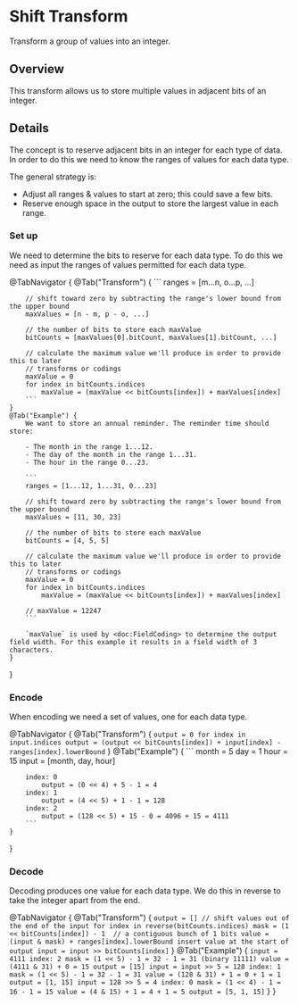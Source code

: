 # Shift Transform

Transform a group of values into an integer.

## Overview

This transform allows us to store multiple values in adjacent bits of an integer.

## Details

The concept is to reserve adjacent bits in an integer for each type of data. In order to do this we need to know the ranges of values for each data type.

The general strategy is:

- Adjust all ranges & values to start at zero; this could save a few bits.
- Reserve enough space in the output to store the largest value in each range.

### Set up

We need to determine the bits to reserve for each data type. To do this we need as input
the ranges of values permitted for each data type.

@TabNavigator {
    @Tab("Transform") {
        ```
        ranges = [m...n, o...p, ...]
        
        // shift toward zero by subtracting the range's lower bound from the upper bound
        maxValues = [n - m, p - o, ...]
        
        // the number of bits to store each maxValue
        bitCounts = [maxValues[0].bitCount, maxValues[1].bitCount, ...]
        
        // calculate the maximum value we'll produce in order to provide this to later
        // transforms or codings
        maxValue = 0
        for index in bitCounts.indices
            maxValue = (maxValue << bitCounts[index]) + maxValues[index]
        ```
    }
    @Tab("Example") {
        We want to store an annual reminder. The reminder time should store:

        - The month in the range 1...12.
        - The day of the month in the range 1...31.
        - The hour in the range 0...23.

        ```
        ranges = [1...12, 1...31, 0...23]
        
        // shift toward zero by subtracting the range's lower bound from the upper bound
        maxValues = [11, 30, 23]
        
        // the number of bits to store each maxValue
        bitCounts = [4, 5, 5]
        
        // calculate the maximum value we'll produce in order to provide this to later
        // transforms or codings
        maxValue = 0
        for index in bitCounts.indices
            maxValue = (maxValue << bitCounts[index]) + maxValues[index]
            
        // maxValue = 12247
        ```
        
        `maxValue` is used by <doc:FieldCoding> to determine the output field width. For this example it results in a field width of 3 characters.
    }
}

### Encode

When encoding we need a set of values, one for each data type.

@TabNavigator {
    @Tab("Transform") {
        ```
        output = 0
        for index in input.indices
            output = (output << bitCounts[index]) + input[index] - ranges[index].lowerBound
        ```
    }
    @Tab("Example") {
        ```
        month = 5
        day = 1
        hour = 15
        input = [month, day, hour]

        index: 0
            output = (0 << 4) + 5 - 1 = 4
        index: 1
            output = (4 << 5) + 1 - 1 = 128
        index: 2
            output = (128 << 5) + 15 - 0 = 4096 + 15 = 4111
        ```
    }
}

### Decode

Decoding produces one value for each data type. We do this in reverse to take the integer apart from the end.

@TabNavigator {
    @Tab("Transform") {
        ```
        output = []
        // shift values out of the end of the input
        for index in reverse(bitCounts.indices)
            mask = (1 << bitCounts[index]) - 1  // a contiguous bunch of 1 bits
            value = (input & mask) + ranges[index].lowerBound
            insert value at the start of output
            input = input >> bitCounts[index]
        ```
    }
    @Tab("Example") {
        ```
        input = 4111
        index: 2
            mask = (1 << 5) - 1 = 32 - 1 = 31 (binary 11111)
            value = (4111 & 31) + 0 = 15
            output = [15]
            input = input >> 5 = 128
        index: 1
            mask = (1 << 5) - 1 = 32 - 1 = 31
            value = (128 & 31) + 1 = 0 + 1 = 1
            output = [1, 15]
            input = 128 >> 5 = 4
        index: 0
            mask = (1 << 4) - 1 = 16 - 1 = 15
            value = (4 & 15) + 1 = 4 + 1 = 5
            output = [5, 1, 15]
        ```
    }
}
